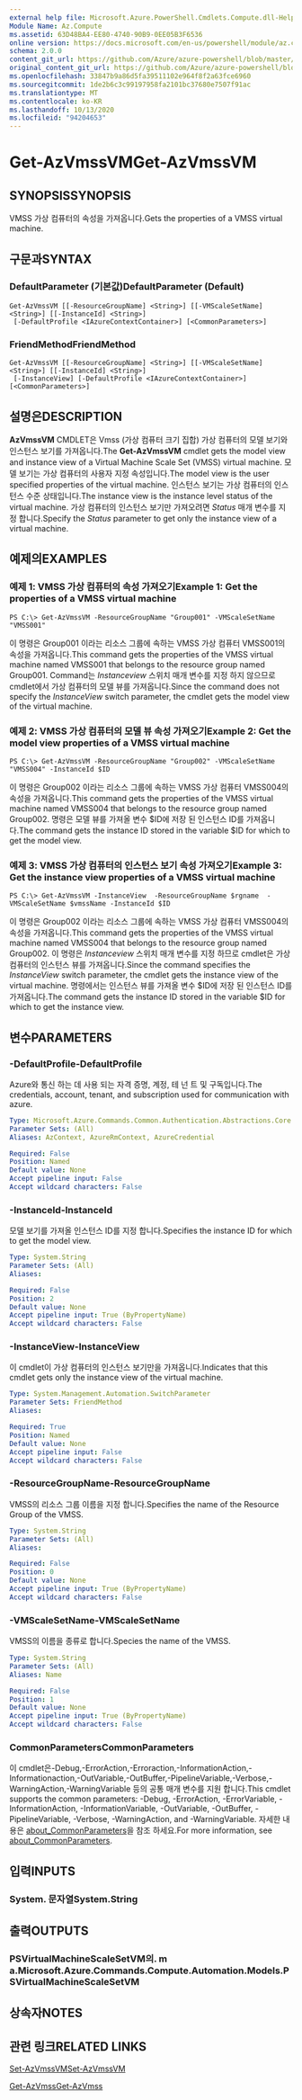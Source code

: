 ```yaml
---
external help file: Microsoft.Azure.PowerShell.Cmdlets.Compute.dll-Help.xml
Module Name: Az.Compute
ms.assetid: 63D48BA4-EE80-4740-90B9-0EE05B3F6536
online version: https://docs.microsoft.com/en-us/powershell/module/az.compute/get-azvmssvm
schema: 2.0.0
content_git_url: https://github.com/Azure/azure-powershell/blob/master/src/Compute/Compute/help/Get-AzVmssVM.md
original_content_git_url: https://github.com/Azure/azure-powershell/blob/master/src/Compute/Compute/help/Get-AzVmssVM.md
ms.openlocfilehash: 33847b9a86d5fa39511102e964f8f2a63fce6960
ms.sourcegitcommit: 1de2b6c3c99197958fa2101bc37680e7507f91ac
ms.translationtype: MT
ms.contentlocale: ko-KR
ms.lasthandoff: 10/13/2020
ms.locfileid: "94204653"
---
```

# <span data-ttu-id="df678-101">Get-AzVmssVM</span><span class="sxs-lookup"><span data-stu-id="df678-101">Get-AzVmssVM</span></span>

## <span data-ttu-id="df678-102">SYNOPSIS</span><span class="sxs-lookup"><span data-stu-id="df678-102">SYNOPSIS</span></span>
<span data-ttu-id="df678-103">VMSS 가상 컴퓨터의 속성을 가져옵니다.</span><span class="sxs-lookup"><span data-stu-id="df678-103">Gets the properties of a VMSS virtual machine.</span></span>

## <span data-ttu-id="df678-104">구문과</span><span class="sxs-lookup"><span data-stu-id="df678-104">SYNTAX</span></span>

### <span data-ttu-id="df678-105">DefaultParameter (기본값)</span><span class="sxs-lookup"><span data-stu-id="df678-105">DefaultParameter (Default)</span></span>
```
Get-AzVmssVM [[-ResourceGroupName] <String>] [[-VMScaleSetName] <String>] [[-InstanceId] <String>]
 [-DefaultProfile <IAzureContextContainer>] [<CommonParameters>]
```

### <span data-ttu-id="df678-106">FriendMethod</span><span class="sxs-lookup"><span data-stu-id="df678-106">FriendMethod</span></span>
```
Get-AzVmssVM [[-ResourceGroupName] <String>] [[-VMScaleSetName] <String>] [[-InstanceId] <String>]
 [-InstanceView] [-DefaultProfile <IAzureContextContainer>] [<CommonParameters>]
```

## <span data-ttu-id="df678-107">설명은</span><span class="sxs-lookup"><span data-stu-id="df678-107">DESCRIPTION</span></span>
<span data-ttu-id="df678-108">**AzVmssVM** CMDLET은 Vmss (가상 컴퓨터 크기 집합) 가상 컴퓨터의 모델 보기와 인스턴스 보기를 가져옵니다.</span><span class="sxs-lookup"><span data-stu-id="df678-108">The **Get-AzVmssVM** cmdlet gets the model view and instance view of a Virtual Machine Scale Set (VMSS) virtual machine.</span></span>
<span data-ttu-id="df678-109">모델 보기는 가상 컴퓨터의 사용자 지정 속성입니다.</span><span class="sxs-lookup"><span data-stu-id="df678-109">The model view is the user specified properties of the virtual machine.</span></span>
<span data-ttu-id="df678-110">인스턴스 보기는 가상 컴퓨터의 인스턴스 수준 상태입니다.</span><span class="sxs-lookup"><span data-stu-id="df678-110">The instance view is the instance level status of the virtual machine.</span></span>
<span data-ttu-id="df678-111">가상 컴퓨터의 인스턴스 보기만 가져오려면 *Status* 매개 변수를 지정 합니다.</span><span class="sxs-lookup"><span data-stu-id="df678-111">Specify the *Status* parameter to get only the instance view of a virtual machine.</span></span>

## <span data-ttu-id="df678-112">예제의</span><span class="sxs-lookup"><span data-stu-id="df678-112">EXAMPLES</span></span>

### <span data-ttu-id="df678-113">예제 1: VMSS 가상 컴퓨터의 속성 가져오기</span><span class="sxs-lookup"><span data-stu-id="df678-113">Example 1: Get the properties of a VMSS virtual machine</span></span>
```
PS C:\> Get-AzVmssVM -ResourceGroupName "Group001" -VMScaleSetName "VMSS001"
```

<span data-ttu-id="df678-114">이 명령은 Group001 이라는 리소스 그룹에 속하는 VMSS 가상 컴퓨터 VMSS001의 속성을 가져옵니다.</span><span class="sxs-lookup"><span data-stu-id="df678-114">This command gets the properties of the VMSS virtual machine named VMSS001 that belongs to the resource group named Group001.</span></span>
<span data-ttu-id="df678-115">Command는 *Instanceview* 스위치 매개 변수를 지정 하지 않으므로 cmdlet에서 가상 컴퓨터의 모델 뷰를 가져옵니다.</span><span class="sxs-lookup"><span data-stu-id="df678-115">Since the command does not specify the *InstanceView* switch parameter, the cmdlet gets the model view of the virtual machine.</span></span>

### <span data-ttu-id="df678-116">예제 2: VMSS 가상 컴퓨터의 모델 뷰 속성 가져오기</span><span class="sxs-lookup"><span data-stu-id="df678-116">Example 2: Get the model view properties of a VMSS virtual machine</span></span>
```
PS C:\> Get-AzVmssVM -ResourceGroupName "Group002" -VMScaleSetName "VMSS004" -InstanceId $ID
```

<span data-ttu-id="df678-117">이 명령은 Group002 이라는 리소스 그룹에 속하는 VMSS 가상 컴퓨터 VMSS004의 속성을 가져옵니다.</span><span class="sxs-lookup"><span data-stu-id="df678-117">This command gets the properties of the VMSS virtual machine named VMSS004 that belongs to the resource group named Group002.</span></span>
<span data-ttu-id="df678-118">명령은 모델 뷰를 가져올 변수 $ID에 저장 된 인스턴스 ID를 가져옵니다.</span><span class="sxs-lookup"><span data-stu-id="df678-118">The command gets the instance ID stored in the variable $ID for which to get the model view.</span></span>

### <span data-ttu-id="df678-119">예제 3: VMSS 가상 컴퓨터의 인스턴스 보기 속성 가져오기</span><span class="sxs-lookup"><span data-stu-id="df678-119">Example 3: Get the instance view properties of a VMSS virtual machine</span></span>
```
PS C:\> Get-AzVmssVM -InstanceView  -ResourceGroupName $rgname  -VMScaleSetName $vmssName -InstanceId $ID
```

<span data-ttu-id="df678-120">이 명령은 Group002 이라는 리소스 그룹에 속하는 VMSS 가상 컴퓨터 VMSS004의 속성을 가져옵니다.</span><span class="sxs-lookup"><span data-stu-id="df678-120">This command gets the properties of the VMSS virtual machine named VMSS004 that belongs to the resource group named Group002.</span></span>
<span data-ttu-id="df678-121">이 명령은 *Instanceview* 스위치 매개 변수를 지정 하므로 cmdlet은 가상 컴퓨터의 인스턴스 뷰를 가져옵니다.</span><span class="sxs-lookup"><span data-stu-id="df678-121">Since the command specifies the *InstanceView* switch parameter, the cmdlet gets the instance view of the virtual machine.</span></span>
<span data-ttu-id="df678-122">명령에서는 인스턴스 뷰를 가져올 변수 $ID에 저장 된 인스턴스 ID를 가져옵니다.</span><span class="sxs-lookup"><span data-stu-id="df678-122">The command gets the instance ID stored in the variable $ID for which to get the instance view.</span></span>

## <span data-ttu-id="df678-123">변수</span><span class="sxs-lookup"><span data-stu-id="df678-123">PARAMETERS</span></span>

### <span data-ttu-id="df678-124">-DefaultProfile</span><span class="sxs-lookup"><span data-stu-id="df678-124">-DefaultProfile</span></span>
<span data-ttu-id="df678-125">Azure와 통신 하는 데 사용 되는 자격 증명, 계정, 테 넌 트 및 구독입니다.</span><span class="sxs-lookup"><span data-stu-id="df678-125">The credentials, account, tenant, and subscription used for communication with azure.</span></span>

```yaml
Type: Microsoft.Azure.Commands.Common.Authentication.Abstractions.Core.IAzureContextContainer
Parameter Sets: (All)
Aliases: AzContext, AzureRmContext, AzureCredential

Required: False
Position: Named
Default value: None
Accept pipeline input: False
Accept wildcard characters: False
```

### <span data-ttu-id="df678-126">-InstanceId</span><span class="sxs-lookup"><span data-stu-id="df678-126">-InstanceId</span></span>
<span data-ttu-id="df678-127">모델 보기를 가져올 인스턴스 ID를 지정 합니다.</span><span class="sxs-lookup"><span data-stu-id="df678-127">Specifies the instance ID for which to get the model view.</span></span>

```yaml
Type: System.String
Parameter Sets: (All)
Aliases:

Required: False
Position: 2
Default value: None
Accept pipeline input: True (ByPropertyName)
Accept wildcard characters: False
```

### <span data-ttu-id="df678-128">-InstanceView</span><span class="sxs-lookup"><span data-stu-id="df678-128">-InstanceView</span></span>
<span data-ttu-id="df678-129">이 cmdlet이 가상 컴퓨터의 인스턴스 보기만을 가져옵니다.</span><span class="sxs-lookup"><span data-stu-id="df678-129">Indicates that this cmdlet gets only the instance view of the virtual machine.</span></span>

```yaml
Type: System.Management.Automation.SwitchParameter
Parameter Sets: FriendMethod
Aliases:

Required: True
Position: Named
Default value: None
Accept pipeline input: False
Accept wildcard characters: False
```

### <span data-ttu-id="df678-130">-ResourceGroupName</span><span class="sxs-lookup"><span data-stu-id="df678-130">-ResourceGroupName</span></span>
<span data-ttu-id="df678-131">VMSS의 리소스 그룹 이름을 지정 합니다.</span><span class="sxs-lookup"><span data-stu-id="df678-131">Specifies the name of the Resource Group of the VMSS.</span></span>

```yaml
Type: System.String
Parameter Sets: (All)
Aliases:

Required: False
Position: 0
Default value: None
Accept pipeline input: True (ByPropertyName)
Accept wildcard characters: False
```

### <span data-ttu-id="df678-132">-VMScaleSetName</span><span class="sxs-lookup"><span data-stu-id="df678-132">-VMScaleSetName</span></span>
<span data-ttu-id="df678-133">VMSS의 이름을 종류로 합니다.</span><span class="sxs-lookup"><span data-stu-id="df678-133">Species the name of the VMSS.</span></span>

```yaml
Type: System.String
Parameter Sets: (All)
Aliases: Name

Required: False
Position: 1
Default value: None
Accept pipeline input: True (ByPropertyName)
Accept wildcard characters: False
```

### <span data-ttu-id="df678-134">CommonParameters</span><span class="sxs-lookup"><span data-stu-id="df678-134">CommonParameters</span></span>
<span data-ttu-id="df678-135">이 cmdlet은-Debug,-ErrorAction,-Erroraction,-InformationAction,-Informationaction,-OutVariable,-OutBuffer,-PipelineVariable,-Verbose,-WarningAction,-WarningVariable 등의 공통 매개 변수를 지원 합니다.</span><span class="sxs-lookup"><span data-stu-id="df678-135">This cmdlet supports the common parameters: -Debug, -ErrorAction, -ErrorVariable, -InformationAction, -InformationVariable, -OutVariable, -OutBuffer, -PipelineVariable, -Verbose, -WarningAction, and -WarningVariable.</span></span> <span data-ttu-id="df678-136">자세한 내용은 [about_CommonParameters](http://go.microsoft.com/fwlink/?LinkID=113216)을 참조 하세요.</span><span class="sxs-lookup"><span data-stu-id="df678-136">For more information, see [about_CommonParameters](http://go.microsoft.com/fwlink/?LinkID=113216).</span></span>

## <span data-ttu-id="df678-137">입력</span><span class="sxs-lookup"><span data-stu-id="df678-137">INPUTS</span></span>

### <span data-ttu-id="df678-138">System. 문자열</span><span class="sxs-lookup"><span data-stu-id="df678-138">System.String</span></span>

## <span data-ttu-id="df678-139">출력</span><span class="sxs-lookup"><span data-stu-id="df678-139">OUTPUTS</span></span>

### <span data-ttu-id="df678-140">PSVirtualMachineScaleSetVM의. m a.</span><span class="sxs-lookup"><span data-stu-id="df678-140">Microsoft.Azure.Commands.Compute.Automation.Models.PSVirtualMachineScaleSetVM</span></span>

## <span data-ttu-id="df678-141">상속자</span><span class="sxs-lookup"><span data-stu-id="df678-141">NOTES</span></span>

## <span data-ttu-id="df678-142">관련 링크</span><span class="sxs-lookup"><span data-stu-id="df678-142">RELATED LINKS</span></span>

[<span data-ttu-id="df678-143">Set-AzVmssVM</span><span class="sxs-lookup"><span data-stu-id="df678-143">Set-AzVmssVM</span></span>](./Set-AzVmssVM.md)

[<span data-ttu-id="df678-144">Get-AzVmss</span><span class="sxs-lookup"><span data-stu-id="df678-144">Get-AzVmss</span></span>](./Get-AzVmss.md)


